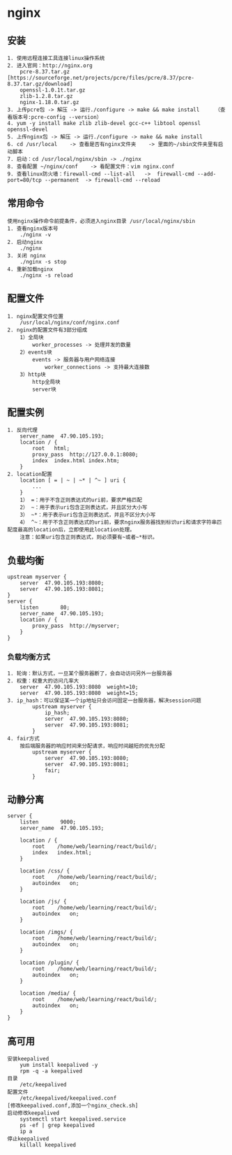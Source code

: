 # nginx

## 安装
    1. 使用远程连接工具连接linux操作系统
    2. 进入官网：http://nginx.org 
        pcre-8.37.tar.gz    [https://sourceforge.net/projects/pcre/files/pcre/8.37/pcre-8.37.tar.gz/download]
        openssl-1.0.1t.tar.gz
        zlib-1.2.8.tar.gz
        nginx-1.18.0.tar.gz 
    3. 上传pcre包 -> 解压 -> 运行./configure -> make && make install     （查看版本号:pcre-config --version）           
    4. yum -y install make zlib zlib-devel gcc-c++ libtool openssl openssl-devel    
    5. 上传nginx包 -> 解压 -> 运行./configure -> make && make install 
    6. cd /usr/local    -> 查看是否有nginx文件夹    -> 里面的~/sbin文件夹里有启动脚本
    7. 启动：cd /usr/local/nginx/sbin -> ./nginx
    8. 查看配置 ~/nginx/conf    -> 看配置文件：vim nginx.conf
    9. 查看linux防火墙：firewall-cmd --list-all   ->  firewall-cmd --add-port=80/tcp --permanent  -> firewall-cmd --reload

## 常用命令
    使用nginx操作命令前提条件，必须进入nginx目录 /usr/local/nginx/sbin
    1. 查看nginx版本号
        ./nginx -v
    2. 启动nginx
        ./nginx
    3. 关闭 nginx
        ./nginx -s stop
    4. 重新加载nginx
        ./nginx -s reload

## 配置文件
    1. nginx配置文件位置
        /usr/local/nginx/conf/nginx.conf   
    2. nginx的配置文件有3部分组成
        1）全局块
            worker_processes -> 处理并发的数量    
        2）events块
            events -> 服务器与用户网络连接
                worker_connections -> 支持最大连接数    
        3）http块     
            http全局块
            server块

## 配置实例
    1. 反向代理          
        server_name  47.90.105.193;
        location / {
            root   html;
            proxy_pass  http://127.0.0.1:8080;
            index  index.html index.htm;
        }            
    2. location配置
        location [ = | ~ | ~* | ^~ ] uri {
            ...
        }    
        1） =：用于不含正则表达式的uri前，要求严格匹配
        2） ~：用于表示uri包含正则表达式，并且区分大小写                       
        3） ~*：用于表示uri包含正则表达式，并且不区分大小写    
        4） ^~：用于不含正则表达式的uri前，要求nginx服务器找到标识uri和请求字符串匹配度最高的location后，立即使用此location处理。
        注意：如果uri包含正则表达式，则必须要有~或者~*标识。         

## 负载均衡
    upstream myserver {
        server  47.90.105.193:8080;
        server  47.90.105.193:8081;
    }
    server {
        listen       80;
        server_name  47.90.105.193;
        location / {
            proxy_pass  http://myserver;
        }
    }
### 负载均衡方式
    1. 轮询：默认方式，一旦某个服务器断了，会自动访问另外一台服务器
    2. 权重：权重大的访问几率大
        server  47.90.105.193:8080  weight=10;
        server  47.90.105.193:8080  weight=15;
    3. ip_hash：可以保证某一个ip地址只会访问固定一台服务器，解决session问题
            upstream myserver {
                ip_hash;   
                server  47.90.105.193:8080;
                server  47.90.105.193:8081;
            }  
    4. fair方式
        按后端服务器的响应时间来分配请求，响应时间越短的优先分配
            upstream myserver {
                server  47.90.105.193:8080;
                server  47.90.105.193:8081;
                fair;    
            } 

## 动静分离
    server {
        listen       9000;
        server_name  47.90.105.193;

        location / {
            root    /home/web/learning/react/build/;
            index   index.html;
        }

        location /css/ {
            root    /home/web/learning/react/build/;
            autoindex   on;
        }

        location /js/ {
            root    /home/web/learning/react/build/;
            autoindex   on;
        }

        location /imgs/ {
            root    /home/web/learning/react/build/;
            autoindex   on;
        }

        location /plugin/ {
            root    /home/web/learning/react/build/;
            autoindex   on;
        }

        location /media/ {
            root    /home/web/learning/react/build/;
            autoindex   on;
        }
    }

## 高可用
    安装keepalived
        yum install keepalived -y
        rpm -q -a keepalived  
    目录
        /etc/keepalived
    配置文件
        /etc/keepalived/keepalived.conf
    [修改keepalived.conf,添加一个nginx_check.sh]     
    启动修改keepalived
        systemctl start keepalived.service
        ps -ef | grep keepalived  
        ip a          
    停止keepalived
        killall keepalived    